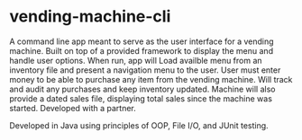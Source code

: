 # vending-machine-cli

A command line app meant to serve as the user interface for a vending machine. Built on top of a provided framework to display the menu and handle user options. When run, app will Load availble menu from an inventory file and present a navigation menu to the user. User must enter money to be able to purchase any item from the vending machine. Will track and audit any purchases and keep inventory updated. Machine will also provide a dated sales file, displaying total sales since the machine was started. Developed with a partner. 

Developed in Java using principles of OOP, File I/O, and JUnit testing.

